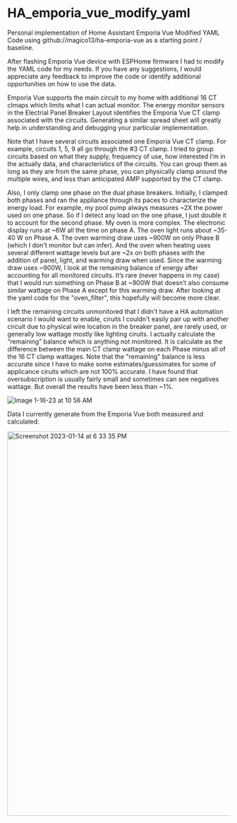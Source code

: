 # HA_emporia_vue_modify_yaml
Personal implementation of Home Assistant Emporia Vue Modified YAML Code using github://magico13/ha-emporia-vue as a starting point / baseline.

After flashing Emporia Vue device with ESPHome firmware I had to modify the YAML code for my needs.  If you have any suggestions, I would appreciate any feedback to improve the code or identify additional opportunities on how to use the data.

Emporia Vue supports the main circuit to my home with additional 16 CT clmaps which limits what I can actual monitor.  The energy monitor sensors in the Electrial Panel Breaker Layout identifies the Emporia Vue CT clamp associated with the circuits.  Generating a similar spread sheet will greatly help in understanding and debugging your particular implementation.  

Note that I have several circuits associated one Emporia Vue CT clamp.  For example, circuits 1, 5, 9 all go through the #3 CT clamp.  I tried to group circuits based on what they supply, frequency of use, how interested I’m in the actually data, and characteristics of the circuits. You can group them as long as they are from the same phase, you can physically clamp around the multiple wires, and less than anticipated AMP supported by the CT clamp. 

Also, I only clamp one phase on the dual phase breakers. Initially, I clamped both phases and ran the appliance through its paces to characterize the energy load. For example, my pool pump always measures ~2X the power used on one phase. So if I detect any load on the one phase, I just double it to account for the second phase.  My oven is more complex. The electronic display runs at ~6W all the time on phase A. The oven light runs about ~35-40 W on Phase A. The oven warming draw uses ~900W on only Phase B (which I don't monitor but can infer). And the oven when heating uses several different wattage levels but are ~2x on both phases with the addition of panel, light, and warming draw when used. Since the warming draw uses ~900W, I look at the remaining balance of energy after accounting for all monitored circuits.  It’s rare (never happens in my case) that I would run something on Phase B at ~900W that doesn’t also consume similar wattage on Phase A except for this warming draw.  After looking at the yaml code for the "oven_filter", this hopefully will become more clear.

I left the remaining circuits unmonitored that I didn't have a HA automation scenario I would want to enable, ciruits I couldn't easily pair up with another circuit due to physical wire location in the breaker panel, are rarely used, or generally low wattage mostly like lighting ciruits.  I actually calculate the “remaining” balance which is anything not monitored.  It is calculate as the difference between the main CT clamp wattage on each Phase minus all of the 16 CT clamp wattages.  Note that the "remaining" balance is less accurate since I have to make some estimates/guessimates for some of applicance ciruits which are not 100% accurate.  I have found that oversubscription is usually fairly small and sometimes can see negatives wattage.  But overall the results have been less than ~1%.

![Image 1-16-23 at 10 56 AM](https://user-images.githubusercontent.com/105085397/212719866-bfd74362-b9c0-419c-81c8-4dc385789fc3.jpg)

Data I currently generate from the Emporia Vue both measured and calculated: 

<img width="870" alt="Screenshot 2023-01-14 at 6 33 35 PM" src="https://user-images.githubusercontent.com/105085397/212719347-735d1d12-ab45-4acd-8c74-31e34abcbd65.png">
